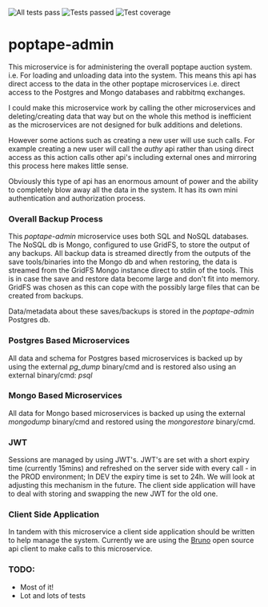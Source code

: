 ![All tests pass](https://github.com/cliveyg/poptape-admin/actions/workflows/api-tests.yml/badge.svg) ![Tests passed](https://img.shields.io/endpoint?url=https://gist.githubusercontent.com/cliveyg/c9188881d498a3e609cfcf4875845d9f/raw/e6c26ab9ae1e6120c736bce21336162fec00166d/poptape-admin-go-tests.json&label=Tests) ![Test coverage](https://img.shields.io/endpoint?url=https://gist.githubusercontent.com/cliveyg/c9188881d498a3e609cfcf4875845d9f/raw/e6c26ab9ae1e6120c736bce21336162fec00166d/poptape-admin-lcov-coverage.json&label=Test%20Coverage)

# poptape-admin

This microservice is for administering the overall poptape auction system. i.e. For loading and unloading data into the system. This means this api has direct access to the data in the other poptape microservices i.e. direct access to the Postgres and Mongo databases and rabbitmq exchanges.

I could make this microservice work by calling the other microservices and deleting/creating data that way but on the whole this method is inefficient as the microservices are not designed for bulk additions and deletions. 

However some actions such as creating a new user will use such calls. For example creating a new user will call the *authy* api rather than using direct access as this action calls other api's including external ones and mirroring this process here makes little sense.

Obviously this type of api has an enormous amount of power and the ability to completely blow away all the data in the system. It has its own mini authentication and authorization process.

### Overall Backup Process
This _poptape-admin_ microservice uses both SQL and NoSQL databases. The NoSQL db is Mongo, configured to use GridFS, to store the output of any backups. 
All backup data is streamed directly from the outputs of the save tools/binaries into the Mongo db and when restoring, the data is streamed from the GridFS Mongo instance direct to stdin of the tools.
This is in case the save and restore data become large and don't fit into memory. GridFS was chosen as this can cope with the possibly large files that can be created from backups.

Data/metadata about these saves/backups is stored in the _poptape-admin_ Postgres db.

### Postgres Based Microservices
All data and schema for Postgres based microservices is backed up by using the external _pg_dump_ binary/cmd and is restored also using an external binary/cmd: _psql_ 

### Mongo Based Microservices
All data for Mongo based microservices is backed up using the external _mongodump_ binary/cmd and restored using the _mongorestore_ binary/cmd.

### JWT 

Sessions are managed by using JWT's. JWT's are set with a short expiry time (currently 15mins) and refreshed on the server side with every call - in the PROD environment; In DEV the expiry time is set to 24h. We will look at adjusting this mechanism in the future. The client side application will have to deal with storing and swapping the new JWT for the old one.

### Client Side Application

In tandem with this microservice a client side application should be written to help manage the system. Currently we are using the [Bruno](https://docs.usebruno.com/) open source api client to make calls to this microservice.

### TODO:
* Most of it!
* Lot and lots of tests